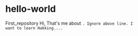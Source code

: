 # hello-world
First_repository
Hi,
That's me about <code>.
Ignore above line.
I want to learn Hakking....
